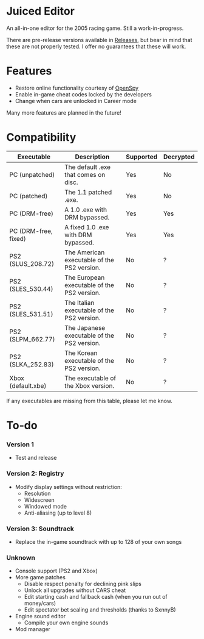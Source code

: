 # Juiced Editor
An all-in-one editor for the 2005 racing game. Still a work-in-progress.

There are pre-release versions available in [Releases](https://github.com/N1GHT-MAR3/JuicedEditor/releases), but bear in mind that these are not properly tested. I offer no guarantees that these will work.

# Features
* Restore online functionality courtesy of [OpenSpy](http://beta.openspy.net/en/)
* Enable in-game cheat codes locked by the developers
* Change when cars are unlocked in Career mode

Many more features are planned in the future!

# Compatibility
| Executable           | Description                                   | Supported | Decrypted |
| --------------       | ------------------------------------          | --------- | --------- |
| PC (unpatched)       | The default .exe that comes on disc.          | Yes       | No        |
| PC (patched)         | The 1.1 patched .exe.                         | Yes       | No        |
| PC (DRM-free)        | A 1.0 .exe with DRM bypassed.                 | Yes       | Yes       |
| PC (DRM-free, fixed) | A fixed 1.0 .exe with DRM bypassed.           | Yes       | Yes       |
| PS2 (SLUS_208.72)    | The American executable of the PS2 version.   | No        | ?         |
| PS2 (SLES_530.44)    | The European executable of the PS2 version.   | No        | ?         |
| PS2 (SLES_531.51)    | The Italian executable of the PS2 version.    | No        | ?         |
| PS2 (SLPM_662.77)    | The Japanese executable of the PS2 version.   | No        | ?         |
| PS2 (SLKA_252.83)    | The Korean executable of the PS2 version.     | No        | ?         |
| Xbox (default.xbe)   | The executable of the Xbox version.           | No        | ?         |

If any executables are missing from this table, please let me know.

# To-do
### Version 1
* Test and release
### Version 2: Registry
* Modify display settings without restriction:
  * Resolution
  * Widescreen
  * Windowed mode
  * Anti-aliasing (up to level 8)
### Version 3: Soundtrack
* Replace the in-game soundtrack with up to 128 of your own songs
### Unknown
* Console support (PS2 and Xbox)
* More game patches
  * Disable respect penalty for declining pink slips
  * Unlock all upgrades without CARS cheat
  * Edit starting cash and fallback cash (when you run out of money/cars)
  * Edit spectator bet scaling and thresholds (thanks to SxnnyB)
* Engine sound editor
  * Compile your own engine sounds
* Mod manager
